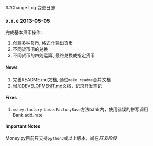 ##Change Log 变更日志

### `0.8.0` 2013-05-05 

完成基本货币操作:
 
1. 创建多种货币, 格式化输出货币 
2. 不同货币间的兑换 
3. 不同货币的四则运算, 最终兑换成指定货币
 
#### News

1. 完善README.md文档, 通过`make readme`合并文档
2. 增加[DEVELOPMENT.md](DEVELOPMENT.md)文档，记录开发笔记

#### Fixes

1. `money.factory.base.FactoryBase`方法bank内，使用错误的拼写调用Bank.add_rate
 
#### Important Notes

Money.py目前只支持`python3`或以上版本，尚在*开发阶段*

